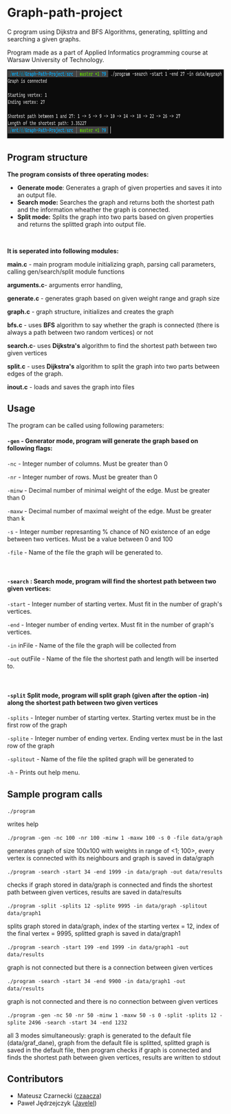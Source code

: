 # Graph-path-project
C program using Dijkstra and BFS Algorithms, generating, splitting and searching a given graphs.

Program made as a part of Applied Informatics programming course at Warsaw University of Technology.

<img src="https://github.com/czaacza/Graph-path-project/blob/master/helpItems/img/programUse.PNG" width="768" height="160" />

## Program structure

**The program consists of three operating modes:**
- **Generate mode**: Generates a graph of given properties and saves it into an output file.
- **Search mode:** Searches the graph and returns both the shortest path and the information wheather the graph is connected.
- **Split mode:** Splits the graph into two parts based on given properties and returns the splitted graph into output file.

</br>

**It is seperated into following modules:**

**main.c** - main program module initializing graph, parsing call parameters, calling gen/search/split module functions

**arguments.c**- arguments error handling, 

**generate.c** -  generates graph based on given weight range and graph size

**graph.c** - graph structure, initializes and creates the graph

**bfs.c** - uses **BFS** algorithm to say whether the graph is connected (there is always a path between two random vertices) or not

**search.c**- uses **Dijkstra's** algorithm to find the shortest path between two given vertices

**split.c** - uses **Dijkstra's** algorithm to split the graph into two parts between edges of the graph.

**inout.c** - loads and saves the graph into files



## Usage

The program can be called using following parameters:

#### `-gen` - Generator mode, program will generate the graph based on following flags:


`-nc`  - Integer number of columns. Must be greater than 0 

`-nr`  - Integer number of rows. Must be greater than 0 

`-minw`  - Decimal number of minimal weight of the edge. Must be greater than 0

`-maxw`  - Decimal number of maximal weight of the edge. Must be greater than k 

`-s`  - Integer number represanting % chance of NO existence of an edge between two vertices. Must be a value between 0 and 100

`-file`  - Name of the file the graph will be generated to. 

</br>

#### `-search` : Search mode, program will find the shortest path between two given vertices:

`-start` - Integer number of starting vertex. Must fit in the number of graph's vertices.

`-end` - Integer number of ending vertex. Must fit in the number of graph's vertices.

`-in`  inFile - Name of the file the graph will be collected from

`-out`   outFile - Name of the file the shortest path and length will be inserted to.

</br>

#### `-split`  Split mode, program will split graph (given after the option -in) along the shortest path between two given vertices

`-splits`    - Integer number of starting vertex. Starting vertex must be in the first row of the graph

`-splite`    - Integer number of ending vertex. Ending vertex must be in the last row of the graph

`-splitout`   - Name of the file the splited graph will be generated to

`-h` - Prints out help menu.



## Sample program calls

`./program`

writes help

`./program -gen -nc 100 -nr 100 -minw 1 -maxw 100 -s 0 -file data/graph`

generates graph of size 100x100 with weights in range of <1; 100>, every vertex is connected with its neighbours and graph is saved in data/graph

`./program -search -start 34 -end 1999 -in data/graph -out data/results`

checks if graph stored in data/graph is connected and finds the shortest path between given vertices, results are saved in data/results

`./program -split -splits 12 -splite 9995 -in data/graph -splitout data/graph1`

splits graph stored in data/graph, index of the starting vertex = 12, index of the final vertex = 9995, splitted graph is saved in data/graph1

`./program -search -start 199 -end 1999 -in data/graph1 -out data/results`

graph is not connected but there is a connection between given vertices

`./program -search -start 34 -end 9900 -in data/graph1 -out data/results`

graph is not connected and there is no connection between given vertices

`./program -gen -nc 50 -nr 50 -minw 1 -maxw 50 -s 0 -split -splits 12 -splite 2496 -search -start 34 -end 1232`

all 3 modes simultaneously: graph is generated to the default file (data/graf_dane), graph from the default file is splitted, splitted graph is saved in the default file,
then program checks if graph is connected and finds the shortest path between given vertices, results are written to stdout

## Contributors
- Mateusz Czarnecki ([czaacza](https://github.com/czaacza))
- Paweł Jędrzejczyk ([Javelel](https://github.com/Javelel))
